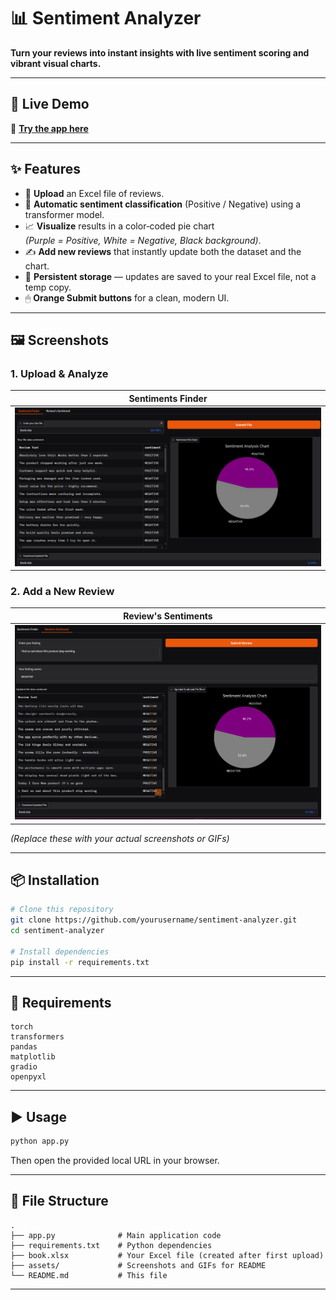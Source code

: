 # 📊 Sentiment Analyzer

**Turn your reviews into instant insights with live sentiment scoring and vibrant visual charts.**

---

## 🚀 Live Demo
🔗 **[Try the app here](https://huggingface.co/spaces/liljujutsu/Semantic_Analyzer)**

---

## ✨ Features
- 📂 **Upload** an Excel file of reviews.
- 🤖 **Automatic sentiment classification** (Positive / Negative) using a transformer model.
- 📈 **Visualize** results in a color‑coded pie chart  
  *(Purple = Positive, White = Negative, Black background)*.
- ✍ **Add new reviews** that instantly update both the dataset and the chart.
- 💾 **Persistent storage** — updates are saved to your real Excel file, not a temp copy.
- 🖱 **Orange Submit buttons** for a clean, modern UI.

---

## 🖼 Screenshots

### **1. Upload & Analyze**
| Sentiments Finder |
|--------------|
| ![Sentiments Finder](https://raw.githubusercontent.com/khushalpapnai/GEN-AI/e758c0dbe342562ea91ac30aa8be8dd63f8f7305/Sentiment%20Analyzer/asset/image.png) |

### **2. Add a New Review**
| Review's Sentiments |
|--------------|
| ![Review's Sentiments](https://raw.githubusercontent.com/khushalpapnai/GEN-AI/e758c0dbe342562ea91ac30aa8be8dd63f8f7305/Sentiment%20Analyzer/asset/Review.png) | 

*(Replace these with your actual screenshots or GIFs)*

---

## 📦 Installation

```bash
# Clone this repository
git clone https://github.com/yourusername/sentiment-analyzer.git
cd sentiment-analyzer

# Install dependencies
pip install -r requirements.txt
```

---

## 📄 Requirements
```
torch
transformers
pandas
matplotlib
gradio
openpyxl
```

---

## ▶ Usage

```bash
python app.py
```

Then open the provided local URL in your browser.

---

## 📂 File Structure
```
.
├── app.py              # Main application code
├── requirements.txt    # Python dependencies
├── book.xlsx           # Your Excel file (created after first upload)
├── assets/             # Screenshots and GIFs for README
└── README.md           # This file
```

---

